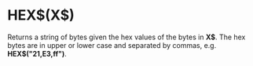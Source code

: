# HEX\$(X\$)

Returns a string of bytes given the hex values of the bytes in **X\$**. The hex bytes are in upper or lower case and separated by commas, e.g. **HEX$("21,E3,ff")**.
